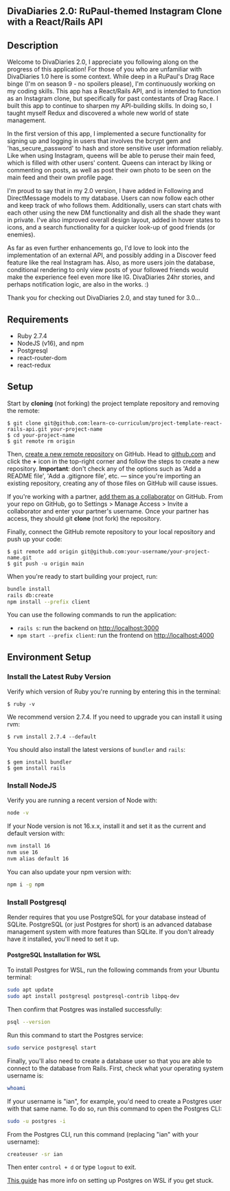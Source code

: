 ## DivaDiaries 2.0: RuPaul-themed Instagram Clone with a React/Rails API

## Description

Welcome to DivaDiaries 2.0, I appreciate you following along on the progress of this application! For those of you who are unfamiliar with DivaDiaries 1.0 here is some context. While deep in a RuPaul's Drag Race binge (I'm on season 9 - no spoilers please), I'm continuously working on my coding skills. This app has a React/Rails API, and is intended to function as an Instagram clone, but specifically for past contestants of Drag Race. I built this app to continue to sharpen my API-building skills. In doing so, I taught myself Redux and discovered a whole new world of state management.

In the first version of this app, I implemented a secure functionality for signing up and logging in users that involves the bcrypt gem and 'has_secure_password' to hash and store sensitive user information reliably. Like when using Instagram, queens will be able to peruse their main feed, which is filled with other users' content. Queens can interact by liking or commenting on posts, as well as post their own photo to be seen on the main feed and their own profile page. 

I'm proud to say that in my 2.0 version, I have added in Following and DirectMessage models to my database. Users can now follow each other and keep track of who follows them. Additionally, users can start chats with each other using the new DM functionality and dish all the shade they want in private. I've also improved overall design layout, added in hover states to icons, and a search functionality for a quicker look-up of good friends (or enemies).

As far as even further enhancements go, I'd love to look into the implementation of an external API, and possibly adding in a Discover feed feature like the real Instagram has. Also, as more users join the database, conditional rendering to only view posts of your followed friends would make the experience feel even more like IG. DivaDiaries 24hr stories, and perhaps notification logic, are also in the works. :)

Thank you for checking out DivaDiaries 2.0, and stay tuned for 3.0...

## Requirements

- Ruby 2.7.4
- NodeJS (v16), and npm
- Postgresql
- react-router-dom
- react-redux


## Setup

Start by **cloning** (not forking) the project template repository and removing
the remote:

```console
$ git clone git@github.com:learn-co-curriculum/project-template-react-rails-api.git your-project-name
$ cd your-project-name
$ git remote rm origin
```

Then, [create a new remote repository][create repo] on GitHub. Head to
[github.com](https://github.com) and click the **+** icon in the top-right
corner and follow the steps to create a new repository. **Important**: don't
check any of the options such as 'Add a README file', 'Add a .gitignore file',
etc. — since you're importing an existing repository, creating any of those
files on GitHub will cause issues.

[create repo]: https://docs.github.com/en/github/importing-your-projects-to-github/importing-source-code-to-github/adding-an-existing-project-to-github-using-the-command-line#adding-a-project-to-github-without-github-cli

If you're working with a partner,
[add them as a collaborator][add collaborator] on GitHub. From your repo on
GitHub, go to Settings > Manage Access > Invite a collaborator and enter your
partner's username. Once your partner has access, they should git **clone** (not
fork) the repository.

[add collaborator]: https://docs.github.com/en/account-and-profile/setting-up-and-managing-your-github-user-account/managing-access-to-your-personal-repositories/inviting-collaborators-to-a-personal-repository

Finally, connect the GitHub remote repository to your local repository and push
up your code:

```console
$ git remote add origin git@github.com:your-username/your-project-name.git
$ git push -u origin main
```

When you're ready to start building your project, run:

```sh
bundle install
rails db:create
npm install --prefix client
```

You can use the following commands to run the application:

- `rails s`: run the backend on [http://localhost:3000](http://localhost:3000)
- `npm start --prefix client`: run the frontend on
  [http://localhost:4000](http://localhost:4000)

## Environment Setup

### Install the Latest Ruby Version

Verify which version of Ruby you're running by entering this in the terminal:

```console
$ ruby -v
```

We recommend version 2.7.4. If you need to upgrade you can install it using rvm:

```console
$ rvm install 2.7.4 --default
```

You should also install the latest versions of `bundler` and `rails`:

```console
$ gem install bundler
$ gem install rails
```

### Install NodeJS

Verify you are running a recent version of Node with:

```sh
node -v
```

If your Node version is not 16.x.x, install it and set it as the current and
default version with:

```sh
nvm install 16
nvm use 16
nvm alias default 16
```

You can also update your npm version with:

```sh
npm i -g npm
```

### Install Postgresql

Render requires that you use PostgreSQL for your database instead of SQLite.
PostgreSQL (or just Postgres for short) is an advanced database management
system with more features than SQLite. If you don't already have it installed,
you'll need to set it up.

#### PostgreSQL Installation for WSL

To install Postgres for WSL, run the following commands from your Ubuntu terminal:

```sh
sudo apt update
sudo apt install postgresql postgresql-contrib libpq-dev
```

Then confirm that Postgres was installed successfully:

```sh
psql --version
```

Run this command to start the Postgres service:

```sh
sudo service postgresql start
```

Finally, you'll also need to create a database user so that you are able to
connect to the database from Rails. First, check what your operating system
username is:

```sh
whoami
```

If your username is "ian", for example, you'd need to create a Postgres user
with that same name. To do so, run this command to open the Postgres CLI:

```sh
sudo -u postgres -i
```

From the Postgres CLI, run this command (replacing "ian" with your username):

```sh
createuser -sr ian
```

Then enter `control + d` or type `logout` to exit.

[This guide][postgresql wsl] has more info on setting up Postgres on WSL if you
get stuck.

[postgresql wsl]: https://docs.microsoft.com/en-us/windows/wsl/tutorials/wsl-database#install-postgresql